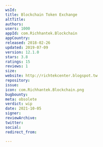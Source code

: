 ```yaml
---
wsId: 
title: Blockchain Token Exchange
altTitle: 
authors: 
users: 1000
appId: com.Richhantek.Blockchain
appCountry: 
released: 2018-02-26
updated: 2019-07-09
version: 12.1.0
stars: 3.8
ratings: 15
reviews: 1
size: 
website: http://richtekcenter.blogspot.tw
repository: 
issue: 
icon: com.Richhantek.Blockchain.png
bugbounty: 
meta: obsolete
verdict: wip
date: 2021-10-05
signer: 
reviewArchive: 
twitter: 
social: 
redirect_from: 

---
```


